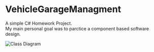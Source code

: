 VehicleGarageManagment
======================

A simple C# Homework Project.
<br>
My main personal goal was to parctice a component based software design.

![Class Diagram](http://i.imgur.com/GC7NaOd.png)
